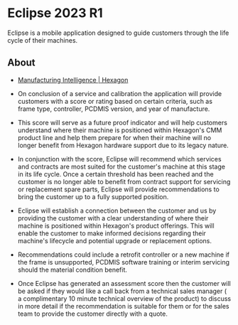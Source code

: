 # Eclipse 2023 R1

Eclipse is a mobile application designed to guide customers through the life cycle of their machines.

## About

- [Manufacturing Intelligence | Hexagon](https://hexagon.com/company/divisions/manufacturing-intelligence)

- On conclusion of a service and calibration the application will provide customers with a score or rating based on certain criteria, such as frame type, controller, PCDMIS version, and year of manufacture.

- This score will serve as a future proof indicator and will help customers understand where their machine is positioned within Hexagon's CMM product line and help them prepare for when their machine will no longer benefit from Hexagon hardware support due to its legacy nature.

- In conjunction with the score, Eclipse will recommend which services and contracts are most suited for the customer's machine at this stage in its life cycle. Once a certain threshold has been reached and the customer is no longer able to benefit from contract support for servicing or replacement spare parts, Eclipse will provide recommendations to bring the customer up to a fully supported position.

- Eclipse will establish a connection between the customer and us by providing the customer with a clear understanding of where their machine is positioned within Hexagon's product offerings. This will enable the customer to make informed decisions regarding their machine's lifecycle and potential upgrade or replacement options.

- Recommendations could include a retrofit controller or a new machine if the frame is unsupported, PCDMIS software training or interim servicing should the material condition benefit.

- Once Eclipse has generated an assessment score then the customer will be asked if they would like a call back from a technical sales manager ( a complimentary 10 minute technical overview of the product) to discuss in more detail if the recommendation is suitable for them or for the sales team to provide the customer directly with a quote.